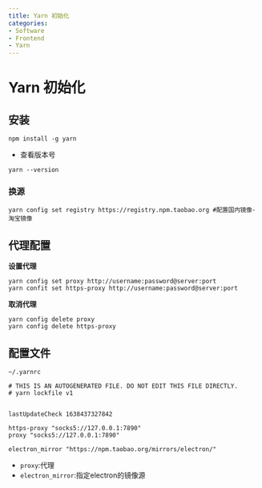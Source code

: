 ```yaml
---
title: Yarn 初始化
categories:
- Software
- Frontend
- Yarn
---
```

# Yarn 初始化

## 安装

```shell
npm install -g yarn
```

- 查看版本号

```shell
yarn --version
```

### 换源

```shell
yarn config set registry https://registry.npm.taobao.org #配置国内镜像-淘宝镜像
```

## 代理配置

**设置代理**

```shell
yarn config set proxy http://username:password@server:port
yarn confit set https-proxy http://username:password@server:port
```

**取消代理**

```shell
yarn config delete proxy
yarn config delete https-proxy
```

## 配置文件

`~/.yarnrc`

```
# THIS IS AN AUTOGENERATED FILE. DO NOT EDIT THIS FILE DIRECTLY.
# yarn lockfile v1


lastUpdateCheck 1638437327842

https-proxy "socks5://127.0.0.1:7890"
proxy "socks5://127.0.0.1:7890"

electron_mirror "https://npm.taobao.org/mirrors/electron/"
```

- `proxy`:代理
- `electron_mirror`:指定electron的镜像源